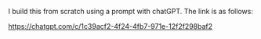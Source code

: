 I build this from scratch using a prompt with chatGPT. The link is as follows:

https://chatgpt.com/c/1c39acf2-4f24-4fb7-971e-12f2f298baf2
